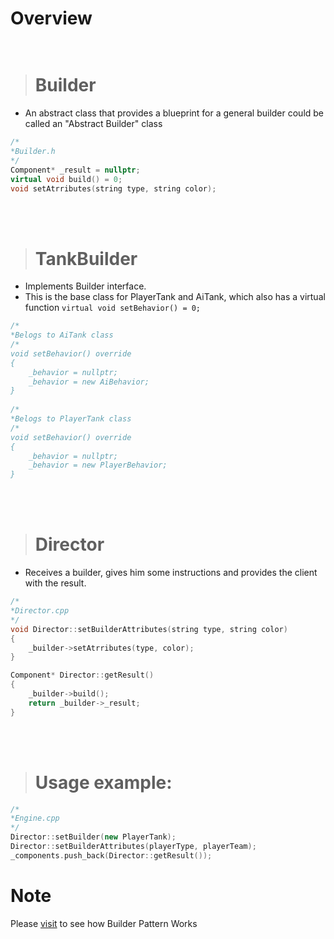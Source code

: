 # Overview </br></br>

> # Builder
- An abstract class that provides a blueprint for a general builder could be called an "Abstract Builder" class
```cpp
/*
*Builder.h
*/
Component* _result = nullptr;
virtual void build() = 0;
void setAtrributes(string type, string color);
```
 </br></br>
 
> # TankBuilder
- Implements Builder interface. 
- This is the base class for PlayerTank and AiTank, which also has a virtual function `virtual void setBehavior() = 0;`

```cpp
/*
*Belogs to AiTank class
/*
void setBehavior() override 
{
	_behavior = nullptr;
	_behavior = new AiBehavior;
}
  
/*
*Belogs to PlayerTank class
/*
void setBehavior() override 
{
	_behavior = nullptr;
	_behavior = new PlayerBehavior;
}

```

 </br></br>

> # Director
- Receives a builder, gives him some instructions and provides the client with the result.
```cpp
/*
*Director.cpp
*/
void Director::setBuilderAttributes(string type, string color)
{
	_builder->setAtrributes(type, color);
}

Component* Director::getResult()
{
	_builder->build();
	return _builder->_result;
}
```

 </br></br>

> # Usage example: 
```cpp
/*
*Engine.cpp
*/
Director::setBuilder(new PlayerTank);
Director::setBuilderAttributes(playerType, playerTeam);
_components.push_back(Director::getResult());
```


# Note
Please <a href="https://www.google.com/](https://refactoring.guru/design-patterns/builder/cpp/example#:~:text=Builder%20in%20C%2B%2B,using%20the%20same%20construction%20process" target="_blank">visit</a>  to see how Builder Pattern Works
